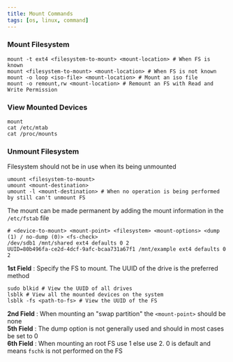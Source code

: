 ```yaml
---
title: Mount Commands
tags: [os, linux, command]
---
```


### Mount Filesystem

````shell
mount -t ext4 <filesystem-to-mount> <mount-location> # When FS is known
mount <filesystem-to-mount> <mount-location> # When FS is not known
mount -o loop <iso-file> <mount-location> # Mount an iso file
mount -o remount,rw <mount-location> # Remount an FS with Read and Write Permission
````

### View Mounted Devices

````shell
mount
cat /etc/mtab
cat /proc/mounts
````

### Unmount Filesystem

Filesystem should not be in use when its being unmounted

````shell
umount <filesystem-to-mount>
umount <mount-destination>
umount -l <mount-destination> # When no operation is being performed by still can't unmount FS
````

The mount can be made permanent by adding the mount information in the `/etc/fstab` file

````shell
# <device-to-mount> <mount-point> <filesystem> <mount-options> <dump (1) / no-dump (0)> <fs-check>
/dev/sdb1 /mnt/shared ext4 defaults 0 2
UUID=80b496fa-ce2d-4dcf-9afc-bcaa731a67f1 /mnt/example ext4 defaults 0 2
````

**1st Field** : Specify the FS to mount. The UUID of the drive is the preferred method

````shell
sudo blkid # View the UUID of all drives
lsblk # View all the mounted devices on the system
lsblk -fs <path-to-fs> # View the UUID of the FS
````

**2nd Field** : When mounting an "swap partition" the `<mount-point>` should be none  
**5th Field** : The dump option is not generally used and should in most cases be set to 0  
**6th Field** : When mounting an root FS use 1 else use 2. 0 is default and means `fschk` is not performed on the FS